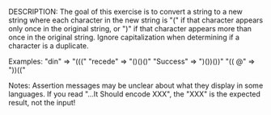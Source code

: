 DESCRIPTION:
The goal of this exercise is to convert a string to a new string where each character in the new string is "(" if that character appears only once in the original string, or ")" if that character appears more than once in the original string. Ignore capitalization when determining if a character is a duplicate.

Examples:
"din" => "((("
"recede" => "()()()"
"Success" => ")())())"
"(( @" => "))(("

Notes:
Assertion messages may be unclear about what they display in some languages. If you read "...It Should encode XXX", the "XXX" is the expected result, not the input!
